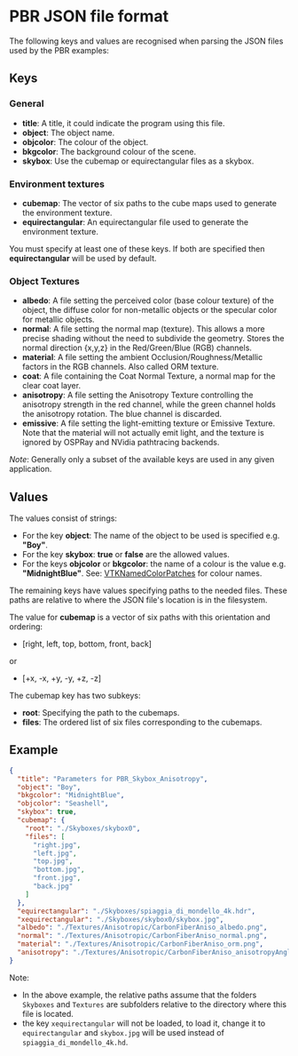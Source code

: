 # PBR JSON file format

The following keys and values are recognised when parsing the JSON files used by the PBR examples:

## Keys

### General

- **title**: A title, it could indicate the program using this file.
- **object**: The object name.
- **objcolor**: The colour of the object.
- **bkgcolor**: The background colour of the scene.
- **skybox**: Use the cubemap or equirectangular files as a skybox.

### Environment textures

- **cubemap**: The vector of six paths to the cube maps used to generate the environment texture.
- **equirectangular**: An equirectangular file used to generate the environment texture.

You must specify at least one of these keys. If both are specified then **equirectangular** will be used by default.

### Object Textures

- **albedo**: A file setting the perceived color (base colour texture) of the object, the diffuse color for non-metallic objects or the specular color for metallic objects.
- **normal**: A file setting the normal map (texture). This allows a more precise shading without the need to subdivide the geometry. Stores the normal direction {x,y,z} in the Red/Green/Blue (RGB) channels.
- **material**: A file setting the ambient Occlusion/Roughness/Metallic factors in the RGB channels. Also called ORM texture.
- **coat**: A file containing the Coat Normal Texture, a normal map for the clear coat layer.
- **anisotropy**: A file setting the Anisotropy Texture controlling the anisotropy strength in the red channel, while the green channel holds the anisotropy rotation. The blue channel is discarded.
- **emissive**: A file setting the light-emitting texture or Emissive Texture. Note that the material will not actually emit light, and the texture is ignored by OSPRay and NVidia pathtracing backends.

*Note*: Generally only a subset of the available keys are used in any given application.

## Values

The values consist of strings:

- For the key **object**: The name of the object to be used is specified e.g. **"Boy"**.
- For the key **skybox**: **true** or **false** are the allowed values.
- For the keys **objcolor** or **bkgcolor**: the name of a colour is the value e.g. **"MidnightBlue"**. See: [VTKNamedColorPatches](https://htmlpreview.github.io/?https://github.com/Kitware/vtk-examples/blob/gh-pages/VTKNamedColorPatches.html) for colour names.

The remaining keys have values specifying paths to the needed files. These paths are relative to where the JSON file's location is in the filesystem.

The value for **cubemap** is a vector of six paths with this orientation and ordering:

- [right, left, top, bottom, front, back]

or

- [+x, -x, +y, -y, +z, -z]

The cubemap key has two subkeys:

- **root**: Specifying the path to the cubemaps.
- **files**: The ordered list of six files corresponding to the cubemaps.

## Example

``` json
{
  "title": "Parameters for PBR_Skybox_Anisotropy",
  "object": "Boy",
  "bkgcolor": "MidnightBlue",
  "objcolor": "Seashell",
  "skybox": true,
  "cubemap": {
    "root": "./Skyboxes/skybox0",
    "files": [
      "right.jpg",
      "left.jpg",
      "top.jpg",
      "bottom.jpg",
      "front.jpg",
      "back.jpg"
    ]
  },
  "equirectangular": "./Skyboxes/spiaggia_di_mondello_4k.hdr",
  "xequirectangular": "./Skyboxes/skybox0/skybox.jpg",
  "albedo": "./Textures/Anisotropic/CarbonFiberAniso_albedo.png",
  "normal": "./Textures/Anisotropic/CarbonFiberAniso_normal.png",
  "material": "./Textures/Anisotropic/CarbonFiberAniso_orm.png",
  "anisotropy": "./Textures/Anisotropic/CarbonFiberAniso_anisotropyAngle.png"
}
```

 Note:

- In the above example, the relative paths assume that the folders `Skyboxes` and `Textures` are subfolders relative to the directory where this file is located.
- the key `xequirectangular` will not be loaded, to load it, change it to `equirectangular` and `skybox.jpg` will be used instead of `spiaggia_di_mondello_4k.hd`.
